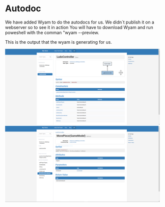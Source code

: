 # Autodoc

We have added Wyam to do the autodocs for us.
We didn´t publish it on a webserver so to see it in action You will have to download Wyam and run poweshell with the comman "wyam --preview.



This is the output that the wyam is generating for us. 

![Output](images/wyam1.PNG)
![Output](images/wyam2.PNG)

